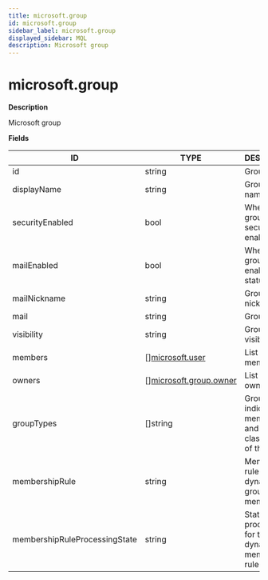 ```yaml
---
title: microsoft.group
id: microsoft.group
sidebar_label: microsoft.group
displayed_sidebar: MQL
description: Microsoft group
---
```


# microsoft.group

**Description**

Microsoft group

**Fields**

| ID                            | TYPE                                                        | DESCRIPTION                                                           |
| ----------------------------- | ----------------------------------------------------------- | --------------------------------------------------------------------- |
| id                            | string                                                      | Group ID                                                              |
| displayName                   | string                                                      | Group display name                                                    |
| securityEnabled               | bool                                                        | Whether group security is enabled                                     |
| mailEnabled                   | bool                                                        | Whether group email is enabled status                                 |
| mailNickname                  | string                                                      | Group email nickname                                                  |
| mail                          | string                                                      | Group email                                                           |
| visibility                    | string                                                      | Group visibility state                                                |
| members                       | &#91;&#93;[microsoft.user](microsoft.user.md)               | List of group members                                                 |
| owners                        | &#91;&#93;[microsoft.group.owner](microsoft.group.owner.md) | List of group owners                                                  |
| groupTypes                    | &#91;&#93;string                                            | Group types indicating the membership and classification of the group |
| membershipRule                | string                                                      | Membership rule used for dynamic group membership                     |
| membershipRuleProcessingState | string                                                      | State of the processing for the dynamic membership rule               |

